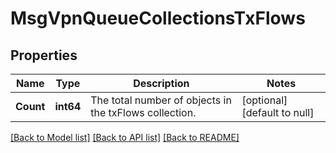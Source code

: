 # MsgVpnQueueCollectionsTxFlows

## Properties
Name | Type | Description | Notes
------------ | ------------- | ------------- | -------------
**Count** | **int64** | The total number of objects in the txFlows collection. | [optional] [default to null]

[[Back to Model list]](../README.md#documentation-for-models) [[Back to API list]](../README.md#documentation-for-api-endpoints) [[Back to README]](../README.md)

